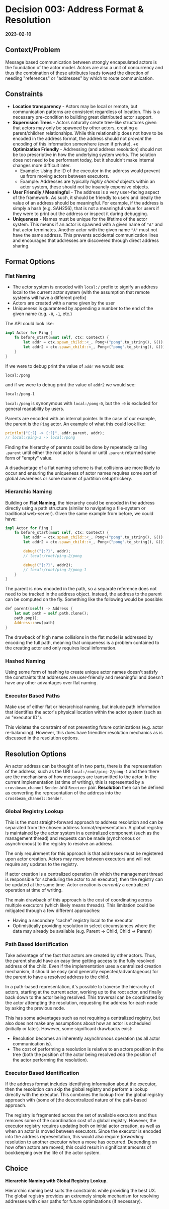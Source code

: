 # Decision 003: Address Format & Resolution
__2023-02-10__

## Context/Problem

Message based communication between strongly encapsulated actors is the foundation of the
actor model. Actors are also a unit of concurrency and thus the combination of these attributes
leads toward the direction of needing "references" or "addresses" by which to route
communication.

## Constraints

+ __Location transparency__ - Actors may be local or remote, but communication patterns are
  consistent regardless of location. This is a necessary pre-condition to building great distributed
  actor support.
+ __Supervision Trees__ - Actors naturally create tree-like structures given that actors may only
  be spawned by other actors, creating a parent/children relationships. While this relationship does
  not _have_ to be encoded in the address format, the address should not _prevent_ the encoding of
  this information somewhere (even if private).
+e __Optimization Friendly__ - Addressing (and address resolution) should not be too prescriptive
  in how the underlying system works. The solution does not need to be performant today, but it
  shouldn't make internal changes more difficult later.
    + Example: Using the ID of the executor in the address would prevent us from moving actors
      between executors.
    + Example: Addresses are typically _highly shared_ objects within an actor system, these should
      not be insanely expensive objects.
+ __User Friendly / Meaningful__ - The address is a very user-facing aspect of the framework.  As
  such, it should be friendly to users and ideally the value of an address should be meaningful.
  For example, if the address is simply a hash (e.g. SAH256), that is not a meaningful value for
  users if they were to print out the address or inspect it during debugging.
+ __Uniqueness__ - Names must be unique for the lifetime of the actor system. This means if an actor
  is spawned with a given name of `"A"` and that actor terminates. Another actor with the given name
  `"A"` must not have the same address. This prevents accidental communication lines and encourages
  that addresses are discovered through direct address sharing.


## Format Options

### Flat Naming

+ The actor system is encoded with `local:/` prefix to signify an address local to the current
  actor system (with the assumption that remote systems will have a different prefix)
+ Actors are created with a name given by the user
+ Uniqueness is guaranteed by appending a number to the end of the given name (e.g. `-0`, `-1`, etc.)

The API could look like:

```rust
impl Actor for Ping {
    fn before_start(&mut self, ctx: Context) {
        let addr = ctx.spawn_child::<_, Pong>("pong".to_string(), &());
        let addr2 = ctx.spawn_child::<_, Pong>("pong".to_string(), &());
    }
}
```

If we were to debug print the value of `addr` we would see:

```text
local:/pong
```

and if we were to debug print the value of `addr2` we would see:

```text
local:/pong-1
```

`local:/pong` is synonymous with `local:/pong-0`, but the `-0` is excluded for general readability
by users.

Parents are encoded with an internal pointer. In the case of our example, the parent is the `Ping`
actor. An example of what this could look like:

```rust
println!("{:?} -> {:?}", addr.parent, addr); 
// local:/ping-3 -> local:/pong
```

Finding the hierarchy of parents could be done by repeatedly calling `.parent` until either the root
actor is found or until `.parent` returned some form of "empty" value.

A disadvantage of a flat naming scheme is that collisions are more likely to occur and ensuring the
uniqueness of actor names requires some sort of global awareness or some manner of partition
setup/trickery.

### Hierarchic Naming

Building on __Flat Naming__, the hierarchy could be encoded in the address directly using a path
structure (similar to navigating a file-system or traditional web-server). Given the same example
from before, we could have:

```rust
impl Actor for Ping {
    fn before_start(&mut self, ctx: Context) {
        let addr = ctx.spawn_child::<_, Pong>("pong".to_string(), &());
        let addr2 = ctx.spawn_child::<_, Pong>("pong".to_string(), &());

        debug!("{:?}", addr);
        // local:/root/ping-2/pong

        debug!("{:?}", addr2);
        // local:/root/ping-2/pong-1
    }
}
```

The parent is now encoded in the path, so a separate reference does not need to be tracked
in the address object. Instead, the address to the parent can be computed on the fly. Something
like the following would be possible:

```rust
def parent(&self) -> Address {
    let mut path = self.path.clone();
    path.pop();
    Address::new(path)
}
```

The drawback of high name collisions in the flat model is addressed by encoding the full path,
meaning that uniqueness is a problem contained to the creating actor and only requires local
information.

### Hashed Naming

Using some form of hashing to create unique actor names doesn't satisfy the constraints that
addresses are user-friendly and meaningful and doesn't have any other advantages over flat
naming.

### Executor Based Paths

Make use of either flat or hierarchical naming, but include path information that identifies
the actor's physical location within the actor system (such as an "executor ID").

This violates the constraint of not preventing future optimizations (e.g. actor re-balancing).
However, this does have friendlier resolution mechanics as is discussed in the resolution options.

## Resolution Options

An actor address can be thought of in two parts, there is the representation of the address, such
as the URI `local:/root/ping-2/pong-1` and then there are the mechanisms of how messages are
transmitted to the actor. In the current implementation (at time of writing), this is represented
by a `crossbeam_channel` `Sender` and `Receiver` pair.  __Resolution__ then can be defined as
converting the representation of the address into the `crossbeam_channel::Sender`.

### Global Registry Lookup

This is the most straight-forward approach to address resolution and can be separated from the
chosen address format/representation. A global registry is maintained by the actor system in a
centralized component (such as the management thread) and requests can be made (synchronous or
asynchronous) to the registry to resolve an address.

The only requirement for this approach is that addresses must be registered upon actor creation.
Actors may move between executors and will not require any updates to the registry.

If actor creation is a centralized operation (in which the management thread is responsible for
scheduling the actor to an executor), then the registry can be updated at the same time. Actor
creation is _currently_ a centralized operation at time of writing.

The main drawback of this approach is the cost of coordinating across multiple executors (which
likely means threads). This limitation could be mitigated through a few different approaches:
  + Having a secondary "cache" registry local to the executor
  + Optimistically providing resolution in select circumstances where the data may already
    be available (e.g. Parent -> Child, Child -> Parent)

### Path Based Identification

Take advantage of the fact that actors are created by other actors. Thus, the parent should have
an easy time getting access to the fully resolved address of the child. Even if the implementation
uses a centralized creation mechanism, it should be easy (and generally expected/advantageous) for
the parent to have a resolved address to the child.

In a path-based representation, it's possible to traverse the hierarchy of actors, starting at the
current actor, working up to the root actor, and finally back down to the actor being resolved.
This traversal can be coordinated by the actor attempting the resolution, requesting the address
for each node by asking the previous node.

This has some advantages such as not requiring a centralized registry, but also does not make any
assumptions about how an actor is scheduled (initially or later). However, some significant
drawbacks exist:
  + Resolution becomes an inherently asynchronous operation (as all actor communication is).
  + The cost of performing a resolution is relative to an actors position in the tree (both the
    position of the actor being resolved _and_ the position of the actor performing the resolution).

### Executor Based Identification

If the address format includes identifying information about the executor, then the resolution
can skip the global registry and perform a lookup directly with the executor. This combines the
lookup from the global registry approach with (some of )the decentralized nature of the
path-based approach.

The registry is fragmented across the set of available executors and thus removes some of the
coordination cost of a global registry. However, the executor registry requires updating both
on initial actor creation, as well as when an actor is moved between executors. Since the executor
is encoded into the address representation, this would also require _forwarding_ resolution
to another executor when a move has occurred. Depending on how often actors are moved, this
could result in significant amounts of bookkeeping over the life of the actor system.

## Choice

__Hierarchic Naming with Global Registry Lookup__.

Hierarchic naming best suits the constraints while providing the best UX. The global registry
provides an extremely simple mechanism for resolving addresses with clear paths for future
optimizations (if necessary).
